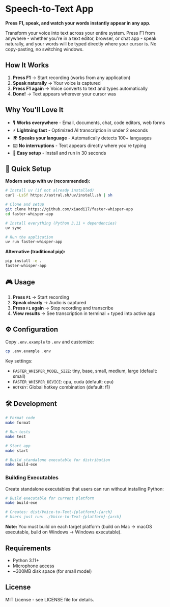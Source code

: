 # Speech-to-Text App

**Press F1, speak, and watch your words instantly appear in any app.**

Transform your voice into text across your entire system. Press F1 from anywhere - whether you're in a text editor, browser, or chat app - speak naturally, and your words will be typed directly where your cursor is. No copy-pasting, no switching windows.

## How It Works

1. **Press F1** → Start recording (works from any application)
2. **Speak naturally** → Your voice is captured
3. **Press F1 again** → Voice converts to text and types automatically
4. **Done!** → Text appears wherever your cursor was

## Why You'll Love It

- 🎙️ **Works everywhere** - Email, documents, chat, code editors, web forms
- ⚡ **Lightning fast** - Optimized AI transcription in under 2 seconds
- 🌍 **Speaks your language** - Automatically detects 100+ languages
- ⌨️ **No interruptions** - Text appears directly where you're typing
- 🎯 **Easy setup** - Install and run in 30 seconds

## 🚀 Quick Setup

**Modern setup with uv (recommended):**

```bash
# Install uv (if not already installed)
curl -LsSf https://astral.sh/uv/install.sh | sh

# Clone and setup
git clone https://github.com/xiaodi17/faster-whisper-app
cd faster-whisper-app

# Install everything (Python 3.11 + dependencies)
uv sync

# Run the application
uv run faster-whisper-app
```

**Alternative (traditional pip):**

```bash
pip install -e .
faster-whisper-app
```

## 🎮 Usage

1. **Press `F1`** → Start recording
2. **Speak clearly** → Audio is captured
3. **Press `F1` again** → Stop recording and transcribe
4. **View results** → See transcription in terminal + typed into active app

## ⚙️ Configuration

Copy `.env.example` to `.env` and customize:

```bash
cp .env.example .env
```

Key settings:

- `FASTER_WHISPER_MODEL_SIZE`: tiny, base, small, medium, large (default: small)
- `FASTER_WHISPER_DEVICE`: cpu, cuda (default: cpu)
- `HOTKEY`: Global hotkey combination (default: f1)

## 🛠️ Development

```bash
# Format code
make format

# Run tests
make test

# Start app
make start

# Build standalone executable for distribution
make build-exe
```

### Building Executables

Create standalone executables that users can run without installing Python:

```bash
# Build executable for current platform
make build-exe

# Creates: dist/Voice-to-Text-{platform}-{arch}
# Users just run: ./Voice-to-Text-{platform}-{arch}
```

**Note:** You must build on each target platform (build on Mac → macOS executable, build on Windows → Windows executable).

## Requirements

- Python 3.11+
- Microphone access
- ~300MB disk space (for small model)

## License

MIT License - see LICENSE file for details.
